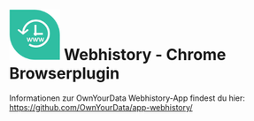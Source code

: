 # <img src="https://github.com/OwnYourData/ext-webhistory_chrome/raw/master/images/app_logo.png" width="92"> Webhistory - Chrome Browserplugin

Informationen zur OwnYourData Webhistory-App findest du hier: https://github.com/OwnYourData/app-webhistory/
